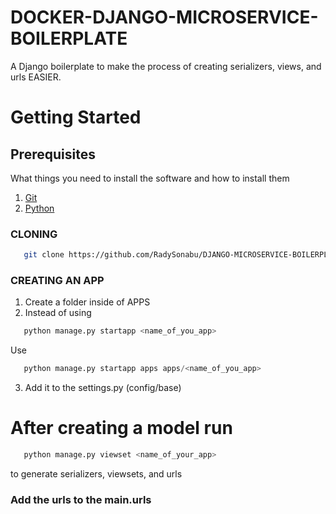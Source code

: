 # DOCKER-DJANGO-MICROSERVICE-BOILERPLATE
A Django boilerplate to make the process of creating serializers, views, and urls EASIER.

# Getting Started
## Prerequisites
What things you need to install the software and how to install them
1. [Git](https://git-scm.com/)
2. [Python](https://www.python.org/)


### CLONING 
 ```bash 
    git clone https://github.com/RadySonabu/DJANGO-MICROSERVICE-BOILERPLATE
 ```
### CREATING AN APP
1. Create a folder inside of APPS
2. Instead of using
```python
   python manage.py startapp <name_of_you_app>
```
Use
```python
   python manage.py startapp apps apps/<name_of_you_app>
```

3. Add it to the settings.py (config/base)

# After creating a model run
```python
   python manage.py viewset <name_of_your_app>
```
to generate serializers, viewsets, and urls


### Add the urls to the main.urls
